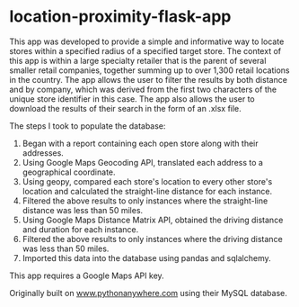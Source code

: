 # location-proximity-flask-app

This app was developed to provide a simple and informative way to locate stores within a specified radius of a specified target store. The context of this app is within a large specialty retailer that is the parent of several smaller retail companies, together summing up to over 1,300 retail locations in the country. The app allows the user to filter the results by both distance and by company, which was derived from the first two characters of the unique store identifier in this case. The app also allows the user to download the results of their search in the form of an .xlsx file.

The steps I took to populate the database:
  1) Began with a report containing each open store along with their addresses.
  2) Using Google Maps Geocoding API, translated each address to a geographical coordinate.
  3) Using geopy, compared each store's location to every other store's location and calculated the straight-line distance for each instance.
  4) Filtered the above results to only instances where the straight-line distance was less than 50 miles.
  5) Using Google Maps Distance Matrix API, obtained the driving distance and duration for each instance.
  6) Filtered the above results to only instances where the driving distance was less than 50 miles.
  7) Imported this data into the database using pandas and sqlalchemy.

This app requires a Google Maps API key.

Originally built on www.pythonanywhere.com using their MySQL database.
